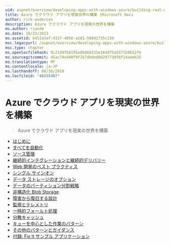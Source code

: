 ```yaml
---
uid: aspnet/overview/developing-apps-with-windows-azure/building-real-world-cloud-apps-with-windows-azure/index
title: Azure でクラウド アプリを現実世界の構築 |Microsoft Docs
author: rick-anderson
description: Azure でクラウド アプリを現実の世界を構築
ms.author: riande
ms.date: 10/23/2013
ms.assetid: b452a3af-4157-4056-a181-569d1735c239
msc.legacyurl: /aspnet/overview/developing-apps-with-windows-azure/building-real-world-cloud-apps-with-windows-azure
msc.type: chapter
ms.openlocfilehash: 9c2149fb8195e6b660331e18a975a5571b9652fb
ms.sourcegitcommit: 45ac74e400f9f2b7dbded66297730f6f14a4eb25
ms.translationtype: MT
ms.contentlocale: ja-JP
ms.lasthandoff: 08/16/2018
ms.locfileid: "48255487"
---
```

<a name="building-real-world-cloud-apps-with-azure"></a>Azure でクラウド アプリを現実の世界を構築
====================
> Azure でクラウド アプリを現実の世界を構築


- [はじめに](introduction.md)
- [すべてを自動化](automate-everything.md)
- [ソース管理](source-control.md)
- [継続的インテグレーションと継続的デリバリー](continuous-integration-and-continuous-delivery.md)
- [Web 開発のベスト プラクティス](web-development-best-practices.md)
- [シングル サインオン](single-sign-on.md)
- [データ ストレージのオプション](data-storage-options.md)
- [データのパーティション分割戦略](data-partitioning-strategies.md)
- [非構造化 Blob Storage](unstructured-blob-storage.md)
- [障害から復旧する設計](design-to-survive-failures.md)
- [監視とテレメトリ](monitoring-and-telemetry.md)
- [一時的フォールト処理](transient-fault-handling.md)
- [分散キャッシュ](distributed-caching.md)
- [キューを中心とした作業のパターン](queue-centric-work-pattern.md)
- [その他のパターンとガイダンス](more-patterns-and-guidance.md)
- [付録: Fix It サンプル アプリケーション](the-fix-it-sample-application.md)

